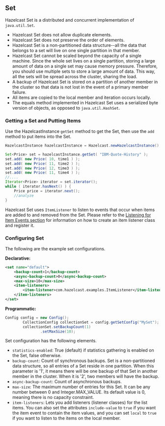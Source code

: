 

## Set

Hazelcast Set is a distributed and concurrent implementation of `java.util.Set`.

* Hazelcast Set does not allow duplicate elements.
* Hazelcast Set does not preserve the order of elements.
* Hazelcast Set is a non-partitioned data structure--all the data that belongs to a set will live on one single partition in that member.
* Hazelcast Set cannot be scaled beyond the capacity of a single machine. Since the whole set lives on a single partition, storing a large amount of data on a single set may cause memory pressure. Therefore, you should use multiple sets to store a large amount of data. This way, all the sets will be spread across the cluster, sharing the load.
* A backup of Hazelcast Set is stored on a partition of another member in the cluster so that data is not lost in the event of a primary member failure.
* All items are copied to the local member and iteration occurs locally.
* The equals method implemented in Hazelcast Set uses a serialized byte version of objects, as opposed to `java.util.HashSet`.

### Getting a Set and Putting Items

Use the HazelcastInstance `getSet` method to get the Set, then use the `add` method to put items into the Set.

```java
HazelcastInstance hazelcastInstance = Hazelcast.newHazelcastInstance();

Set<Price> set = hazelcastInstance.getSet( "IBM-Quote-History" );
set.add( new Price( 10, time1 ) );
set.add( new Price( 11, time2 ) );
set.add( new Price( 12, time3 ) );
set.add( new Price( 11, time4 ) );
//....
Iterator<Price> iterator = set.iterator();
while ( iterator.hasNext() ) { 
    Price price = iterator.next(); 
    //analyze
}
```

Hazelcast Set uses `ItemListener` to listen to events that occur when items are added to and removed from the Set. Please refer to the [Listening for Item Events section](#listening-for-item-events) for information on how to create an item listener class and register it.

### Configuring Set

The following are the example set configurations.


**Declarative:**

```xml
<set name="default">
    <backup-count>1</backup-count>
    <async-backup-count>0</async-backup-count>
    <max-size>10</max-size>
    <item-listeners>
        <item-listener>com.hazelcast.examples.ItemListener</item-listener>
    </item-listeners>
</set>
```

**Programmatic:**

```java
Config config = new Config();
        CollectionConfig collectionSet = config.getSetConfig("MySet");
        collectionSet.setBackupCount(1)
                .setMaxSize(10);
```
   

Set configuration has the following elements.


- `statistics-enabled`: True (default) if statistics gathering is enabled on the Set, false otherwise.
- `backup-count`: Count of synchronous backups. Set is a non-partitioned data structure, so all entries of a Set reside in one partition. When this parameter is '1', it means there will be one backup of that Set in another member in the cluster. When it is '2', two members will have the backup.
- `async-backup-count`: Count of asynchronous backups.
- `max-size`: The maximum number of entries for this Set. It can be any number between 0 and Integer.MAX_VALUE. Its default value is 0, meaning there is no capacity constraint.
- `item-listeners`: Lets you add listeners (listener classes) for the list items. You can also set the attributes `include-value` to `true` if you want the item event to contain the item values, and you can set `local` to `true` if you want to listen to the items on the local member.


